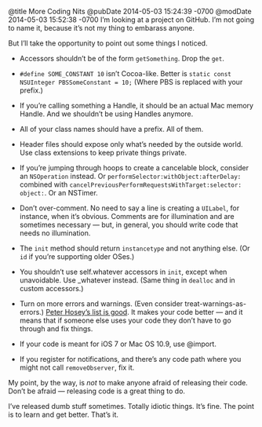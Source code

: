 @title More Coding Nits
@pubDate 2014-05-03 15:24:39 -0700
@modDate 2014-05-03 15:52:38 -0700
I’m looking at a project on GitHub. I’m not going to name it, because it’s not my thing to embarass anyone.

But I’ll take the opportunity to point out some things I noticed.

* Accessors shouldn’t be of the form `getSomething`. Drop the `get`.

* <code>#define SOME_CONSTANT 10</code> isn’t Cocoa-like. Better is <code>static const NSUInteger PBSSomeConstant = 10;</code> (Where PBS is replaced with your prefix.)

* If you’re calling something a Handle, it should be an actual Mac memory Handle. And we shouldn’t be using Handles anymore.

* All of your class names should have a prefix. All of them.

* Header files should expose only what’s needed by the outside world. Use class extensions to keep private things private.

* If you’re jumping through hoops to create a cancelable block, consider an `NSOperation` instead. Or <code>performSelector:&#8203;withObject:&#8203;afterDelay:</code> combined with <code>cancelPrevious&#8203;PerformRequests&#8203;WithTarget:&#8203;selector:&#8203;object:</code>. Or an NSTimer.

* Don’t over-comment. No need to say a line is creating a `UILabel`, for instance, when it’s obvious. Comments are for illumination and are sometimes necessary — but, in general, you should write code that needs no illumination.

* The `init` method should return `instancetype` and not anything else. (Or `id` if you’re supporting older OSes.)

* You shouldn’t use self.whatever accessors in `init`, except when unavoidable. Use _whatever instead. (Same thing in `dealloc` and in custom accessors.)

* Turn on more errors and warnings. (Even consider treat-warnings-as-errors.) [Peter Hosey’s list is good](https://github.com/boredzo/Warnings-xcconfig/wiki/Warnings-Explained). It makes your code better — and it means that if someone else uses your code they don’t have to go through and fix things.

* If your code is meant for iOS 7 or Mac OS 10.9, use @import.

* If you register for notifications, and there’s any code path where you might not call `removeObserver`, fix it.

My point, by the way, is *not* to make anyone afraid of releasing their code. Don’t be afraid — releasing code is a great thing to do.

I’ve released dumb stuff sometimes. Totally idiotic things. It’s fine. The point is to learn and get better. That’s it.
